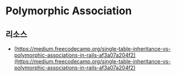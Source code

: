 # Polymorphic Association

## 리소스

* [https://medium.freecodecamp.org/single-table-inheritance-vs-polymorphic-associations-in-rails-af3a07a204f2](https://medium.freecodecamp.org/single-table-inheritance-vs-polymorphic-associations-in-rails-af3a07a204f2)

